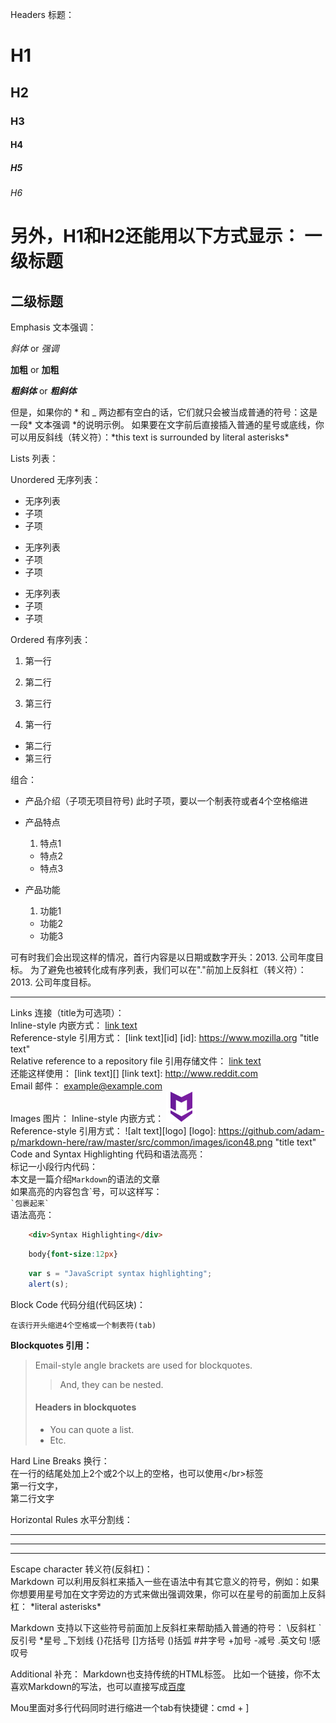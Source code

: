Headers 标题：
#  H1
##  H2
###  H3
####  H4
#####  H5
######  H6
 
另外，H1和H2还能用以下方式显示：
一级标题
===
 
二级标题
---

Emphasis 文本强调：

*斜体* or _强调_

**加粗** or __加粗__

***粗斜体*** or ___粗斜体___

 
但是，如果你的 * 和 _ 两边都有空白的话，它们就只会被当成普通的符号：这是一段* 文本强调 *的说明示例。
如果要在文字前后直接插入普通的星号或底线，你可以用反斜线（转义符）：\*this text is surrounded by literal asterisks\*

Lists 列表：

Unordered 无序列表：

* 无序列表
* 子项
* 子项
 
+ 无序列表
+ 子项
+ 子项
 
- 无序列表
- 子项
- 子项
 
Ordered 有序列表：

1. 第一行
2. 第二行
3. 第三行
 
1. 第一行
- 第二行
- 第三行
 
组合：

* 产品介绍（子项无项目符号)
	此时子项，要以一个制表符或者4个空格缩进
 
* 产品特点
    1. 特点1
    - 特点2
    - 特点3
* 产品功能
    1. 功能1
    - 功能2
    - 功能3
 
可有时我们会出现这样的情况，首行内容是以日期或数字开头：2013. 公司年度目标。
为了避免也被转化成有序列表，我们可以在"."前加上反斜杠（转义符）：2013\. 公司年度目标。   
***
Links 连接（title为可选项）：    
Inline-style 内嵌方式：
[link text](https://www.google.com "title text")
</br> 
Reference-style 引用方式：
[link text][id]
[id]: https://www.mozilla.org "title text"
</br>
Relative reference to a repository file 引用存储文件：
[link text](../path/file/readme.text "title text")
</br>
还能这样使用：
[link text][]
[link text]: http://www.reddit.com
</br>
Email 邮件：
<example@example.com>
</br>
Images 图片：
Inline-style 内嵌方式：
![alt text](https://github.com/adam-p/markdown-here/raw/master/src/common/images/icon48.png "title text")
</br>
Reference-style 引用方式：
![alt text][logo]
[logo]: https://github.com/adam-p/markdown-here/raw/master/src/common/images/icon48.png "title text"
</br> 
Code and Syntax Highlighting 代码和语法高亮：    
标记一小段行内代码：   
本文是一篇介绍`Markdown`的语法的文章   
如果高亮的内容包含\`号，可以这样写：   
`` `包裹起来` ``   
语法高亮：

```html   
    <div>Syntax Highlighting</div>        
```
```css
    body{font-size:12px}
```
 
```javascript
    var s = "JavaScript syntax highlighting";
    alert(s);
```

Block Code 代码分组(代码区块)：

	在该行开头缩进4个空格或一个制表符(tab)
 
<strong>Blockquotes 引用：</strong>
> Email-style angle brackets
> are used for blockquotes.
> > And, they can be nested.
> #### Headers in blockquotes
> * You can quote a list.
> * Etc.

Hard Line Breaks 换行：   
在一行的结尾处加上2个或2个以上的空格，也可以使用\</br>标签    
第一行文字，  
第二行文字

Horizontal Rules 水平分割线：
***
* * *
- - -

Escape character 转义符(反斜杠)：  
Markdown 可以利用反斜杠来插入一些在语法中有其它意义的符号，例如：如果你想要用星号加在文字旁边的方式来做出强调效果，你可以在星号的前面加上反斜杠：
\*literal asterisks\*

Markdown 支持以下这些符号前面加上反斜杠来帮助插入普通的符号：
\反斜杠  `反引号  *星号  _下划线  {}花括号  []方括号  ()括弧  #井字号  +加号  -减号  .英文句 !感叹号

Additional 补充：
Markdown也支持传统的HTML标签。
比如一个链接，你不太喜欢Markdown的写法，也可以直接写成<a href="http://www.baidu.com">百度</a>

Mou里面对多行代码同时进行缩进一个tab有快捷键：cmd + ]